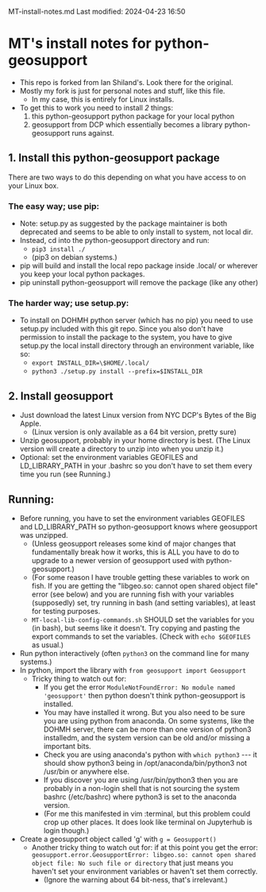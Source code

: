 MT-install-notes.md
Last modified: 2024-04-23 16:50

# MT's install notes for python-geosupport
* This repo is forked from Ian Shiland's. Look there for the original.
* Mostly my fork is just for personal notes and stuff, like this file.
	* In my case, this is entirely for Linux installs. 
* To get this to work you need to install _2_ things:
	1. this python-geosupport python package for your local python
	2. geosupport from DCP which essentially becomes a library python-geosupport runs against.

## 1. Install this python-geosupport package
There are two ways to do this depending on what you have access to on your Linux box.

### The easy way; use pip:
* Note: setup.py as suggested by the package maintainer is both deprecated and seems to be able to only install to system, not local dir.
* Instead, cd into the python-geosupport directory and run:
	* ``` pip3 install ./ ```
	* (pip3 on debian systems.)
* pip will build and install the local repo package inside .local/ or wherever you keep your local python packages.
* pip uninstall python-geosupport will remove the package (like any other)

### The harder way; use setup.py:
* To install on DOHMH python server (which has no pip) you need to use setup.py included with this git repo. Since you also don't have permission to install the package to the system, you have to give setup.py the local install directory through an environment variable, like so:
	* ``` export INSTALL_DIR=\$HOME/.local/ ```
	* ``` python3 ./setup.py install --prefix=$INSTALL_DIR ```

## 2. Install geosupport
* Just download the latest Linux version from NYC DCP's Bytes of the Big Apple.
	* (Linux version is only available as a 64 bit version, pretty sure)
* Unzip geosupport, probably in your home directory is best. (The Linux version will create a directory to unzip into when you unzip it.)
* Optional: set the environment variables GEOFILES and LD_LIBRARY_PATH in your .bashrc so you don't have to set them every time you run (see Running.)


## Running:
* Before running, you have to set the environment variables GEOFILES and LD_LIBRARY_PATH so python-geosupport knows where geosupport was unzipped. 
	* (Unless geosupport releases some kind of major changes that fundamentally break how it works, this is ALL you have to do to upgrade to a newer version of geosupport used with python-geosupport.)
    * (For some reason I have trouble getting these variables to work on fish. If you are getting the "libgeo.so: cannot open shared object file" error (see below) and you are running fish with your variables (supposedly) set, try running in bash (and setting variables), at least for testing purposes. 
    * ```MT-local-lib-config-commands.sh``` SHOULD set the variables for you (in bash), but seems like it doesn't. Try copying and pasting the export commands to set the variables. (Check with ```echo $GEOFILES``` as usual.)
* Run python interactively (often ```python3``` on the command line for many systems.)
* In python, import the library with ``` from geosupport import Geosupport ```
	* Tricky thing to watch out for: 
		* If you get the error ``` ModuleNotFoundError: No module named 'geosupport' ``` then python doesn't think python-geosupport is installed.
		* You may have installed it wrong. But you also need to be sure you are using python from anaconda. On some systems, like the DOHMH server, there can be more than one version of python3 installedm, and the system version can be old and/or missing a important bits.
		* Check you are using anaconda's python with ``` which python3 ``` --- it should show python3 being in /opt/anaconda/bin/python3 not /usr/bin or anywhere else.
		* If you discover you are using /usr/bin/python3 then you are probably in a non-login shell that is not sourcing the system bashrc (/etc/bashrc) where python3 is set to the anaconda version.
		* (For me this manifested in vim :terminal, but this problem could crop up other places. It does look like terminal on Jupyterhub is login though.)
* Create a geosupport object called 'g' with  ``` g = Geosupport() ```
	* Another tricky thing to watch out for: if at this point you get the error: ``` geosupport.error.GeosupportError: libgeo.so: cannot open shared object file: No such file or directory ``` that just means you haven't set your environment variables or haven't set them correctly.
		* (Ignore the warning about 64 bit-ness, that's irrelevant.)





